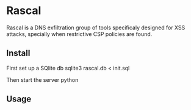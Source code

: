 # Rascal

Rascal is a DNS exfiltration group of tools specificaly designed for XSS attacks, specially when restrictive CSP policies are found. 

## Install

First set up a SQlite db
  sqlite3 rascal.db < init.sql

Then start the server
  python 

## Usage


